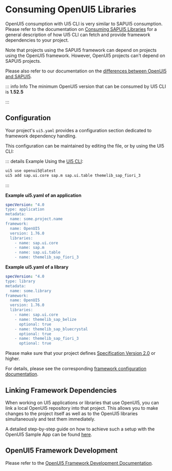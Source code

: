 # Consuming OpenUI5 Libraries

OpenUI5 consumption with UI5 CLI is very similar to SAPUI5 consumption. Please refer to the documentation on [Consuming SAPUI5 Libraries](./SAPUI5) for a general description of how UI5 CLI can fetch and provide framework dependencies to your project.

Note that projects using the SAPUI5 framework can depend on projects using the OpenUI5 framework. However, OpenUI5 projects can't depend on SAPUI5 projects.

Please also refer to our documentation on the [differences between OpenUI5 and SAPUI5](./FAQ#whats-the-difference-between-openui5-and-sapui5).

::: info Info
The minimum OpenUI5 version that can be consumed by UI5 CLI is **1.52.5**

:::

## Configuration
Your project's `ui5.yaml` provides a configuration section dedicated to framework dependency handling.

This configuration can be maintained by editing the file, or by using the UI5 CLI:

::: details Example
  Using the [UI5 CLI](./CLI):
  ```sh
  ui5 use openui5@latest
  ui5 add sap.ui.core sap.m sap.ui.table themelib_sap_fiori_3
  ```

:::

**Example ui5.yaml of an application**
```yaml
specVersion: "4.0
type: application
metadata:
  name: some.project.name
framework:
  name: OpenUI5
  version: 1.76.0
  libraries:
    - name: sap.ui.core
    - name: sap.m
    - name: sap.ui.table
    - name: themelib_sap_fiori_3
```

**Example ui5.yaml of a library**
```yaml
specVersion: "4.0
type: library
metadata:
  name: some.library
framework:
  name: OpenUI5
  version: 1.76.0
  libraries:
    - name: sap.ui.core
    - name: themelib_sap_belize
      optional: true
    - name: themelib_sap_bluecrystal
      optional: true
    - name: themelib_sap_fiori_3
      optional: true
```

Please make sure that your project defines [Specification Version 2.0](./Configuration#specification-version-20) or higher.

For details, please see the corresponding [framework configuration documentation](./Configuration#framework-configuration).

## Linking Framework Dependencies
When working on UI5 applications or libraries that use OpenUI5, you can link a local OpenUI5 repository into that project. This allows you to make changes to the project itself as well as to the OpenUI5 libraries simultaneously and test them immediately.

A detailed step-by-step guide on how to achieve such a setup with the OpenUI5 Sample App can be found [here](https://github.com/SAP/openui5-sample-app#working-with-local-dependencies).

## OpenUI5 Framework Development
Please refer to the [OpenUI5 Framework Development Documentation](https://github.com/SAP/openui5/blob/-/docs/developing#developing-ui5).
